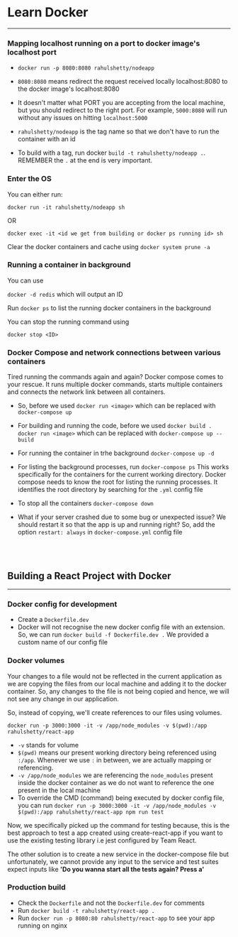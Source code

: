 # Learn Docker

---

### Mapping localhost running on a port to docker image's localhost port

- `docker run -p 8080:8080 rahulshetty/nodeapp`

- `8080:8080` means redirect the request received locally localhost:8080 to the docker image's localhost:8080

- It doesn't matter what PORT you are accepting from the local machine, but you should redirect to the right port. For example, `5000:8080` will run without any issues on hitting `localhost:5000`

- `rahulshetty/nodeapp` is the tag name so that we don't have to run the container with an id

- To build with a tag, run docker `build -t rahulshetty/nodeapp .`. REMEMBER the `.` at the end is very important.

### Enter the OS

You can either run:

`docker run -it rahulshetty/nodeapp sh`

OR

`docker exec -it <id we get from building or docker ps running id> sh`

Clear the docker containers and cache using
`docker system prune -a`

### Running a container in background

You can use

`docker -d redis` which will output an ID

Run `docker ps` to list the running docker containers in the background

You can stop the running command using

`docker stop <ID>`

### Docker Compose and network connections between various containers

Tired running the commands again and again? Docker compose comes to your rescue. It runs multiple docker commands, starts multiple containers and connects the network link between all containers.

- So, before we used
  `docker run <image>`
  which can be replaced with
  `docker-compose up`

- For building and running the code, before we used
  `docker build .`
  `docker run <image>`
  which can be replaced with
  `docker-compose up --build`
- For running the container in trhe background
  `docker-compose up -d`
- For listing the background processes, run
  `docker-compose ps`
  This works specifically for the containers for the current working directory. Docker compose needs to know the root for listing the running processes. It identifies the root directory by searching for the `.yml` config file
- To stop all the containers
  `docker-compose down`
- What if your server crashed due to some bug or unexpected issue? We should restart it so that the app is up and running right? So, add the option `restart: always` in `docker-compose.yml` config file

<br /><br />

## Building a React Project with Docker

---

### Docker config for development

- Create a `Dockerfile.dev`
- Docker will not recognise the new docker config file with an extension. So, we can run
  `docker build -f Dockerfile.dev .`
  We provided a custom name of our config file

### Docker volumes

Your changes to a file would not be reflected in the current application as we are copying the files from our local machine and adding it to the docker container. So, any changes to the file is not being copied and hence, we will not see any change in our application.

So, instead of copying, we'll create references to our files using volumes.

`docker run -p 3000:3000 -it -v /app/node_modules -v $(pwd):/app rahulshetty/react-app`

- `-v` stands for volume
- `$(pwd)` means our present working directory being referenced using `:/app`. Whenever we use `:` in between, we are actually mapping or referencing.
- `-v /app/node_modules` we are referencing the `node_modules` present inside the docker container as we do not want to reference the one present in the local machine
- To override the CMD (command) being executed by docker config file, you can run
  `docker run -p 3000:3000 -it -v /app/node_modules -v $(pwd):/app rahulshetty/react-app npm run test`

Now, we specifically picked up the command for testing because, this is the best approach to test a app created using create-react-app if you want to use the existing testing library i.e jest configured by Team React.

The other solution is to create a new service in the docker-compose file but unfortunately, we cannot provide any input to the service and test suites expect inputs like **'Do you wanna start all the tests again? Press a'**

### Production build

- Check the `Dockerfile` and not the `Dockerfile.dev` for comments
- Run `docker build -t rahulshetty/react-app .`
- Run `docker run -p 8080:80 rahulshetty/react-app` to see your app running on nginx
